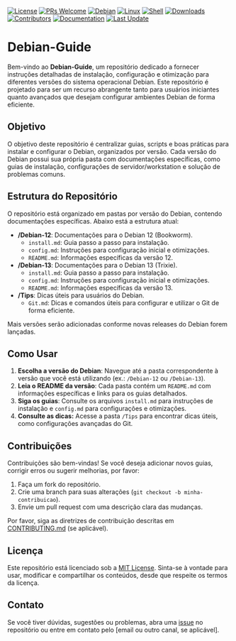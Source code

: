 [![License](https://img.shields.io/github/license/jrfernandodasilva/debian-12.svg)](LICENSE)
[![PRs Welcome](https://img.shields.io/badge/PRs-welcome-brightgreen.svg?style=flat-square)](http://makeapullrequest.com)
[![Debian](https://img.shields.io/badge/Debian-A81D33?style=flat&logo=debian&logoColor=white)](https://www.debian.org/)
[![Linux](https://img.shields.io/badge/Linux-FCC624?style=flat&logo=linux&logoColor=white)](https://www.linux.org/)
[![Shell](https://img.shields.io/badge/Shell-5391FE?style=flat&logo=gnu-bash&logoColor=white)](https://www.gnu.org/software/bash/)
[![Downloads](https://img.shields.io/github/downloads/jrfernandodasilva/golang-roadmap/total.svg?v1)](https://github.com/jrfernandodasilva/golang-roadmap/releases)
[![Contributors](https://img.shields.io/github/contributors/jrfernandodasilva/debian-12.svg)](https://github.com/jrfernandodasilva/debian-12/graphs/contributors)
[![Documentation](https://img.shields.io/badge/docs-latest-blue.svg)](https://github.com/jrfernandodasilva/debian-12/wiki)
[![Last Update](https://img.shields.io/github/last-commit/jrfernandodasilva/debian-12.svg)](https://github.com/jrfernandodasilva/debian-12/commits/main)

# Debian-Guide

Bem-vindo ao **Debian-Guide**, um repositório dedicado a fornecer instruções detalhadas de instalação, configuração e otimização para diferentes versões do sistema operacional Debian. Este repositório é projetado para ser um recurso abrangente tanto para usuários iniciantes quanto avançados que desejam configurar ambientes Debian de forma eficiente.

## Objetivo

O objetivo deste repositório é centralizar guias, scripts e boas práticas para instalar e configurar o Debian, organizados por versão. Cada versão do Debian possui sua própria pasta com documentações específicas, como guias de instalação, configurações de servidor/workstation e solução de problemas comuns.

## Estrutura do Repositório

O repositório está organizado em pastas por versão do Debian, contendo documentações específicas. Abaixo está a estrutura atual:

- **/Debian-12**: Documentações para o Debian 12 (Bookworm).
  - `install.md`: Guia passo a passo para instalação.
  - `config.md`: Instruções para configuração inicial e otimizações.
  - `README.md`: Informações específicas da versão 12.
- **/Debian-13**: Documentações para o Debian 13 (Trixie).
  - `install.md`: Guia passo a passo para instalação.
  - `config.md`: Instruções para configuração inicial e otimizações.
  - `README.md`: Informações específicas da versão 13.
- **/Tips**: Dicas úteis para usuários do Debian.
  - `Git.md`: Dicas e comandos úteis para configurar e utilizar o Git de forma eficiente.

Mais versões serão adicionadas conforme novas releases do Debian forem lançadas.

## Como Usar

1. **Escolha a versão do Debian**: Navegue até a pasta correspondente à versão que você está utilizando (ex.: `/Debian-12` ou `/Debian-13`).
2. **Leia o README da versão**: Cada pasta contém um `README.md` com informações específicas e links para os guias detalhados.
3. **Siga os guias**: Consulte os arquivos `install.md` para instruções de instalação e `config.md` para configurações e otimizações.
4. **Consulte as dicas:** Acesse a pasta `/Tips` para encontrar dicas úteis, como configurações avançadas do Git.

## Contribuições

Contribuições são bem-vindas! Se você deseja adicionar novos guias, corrigir erros ou sugerir melhorias, por favor:

1. Faça um fork do repositório.
2. Crie uma branch para suas alterações (`git checkout -b minha-contribuicao`).
3. Envie um pull request com uma descrição clara das mudanças.

Por favor, siga as diretrizes de contribuição descritas em [CONTRIBUTING.md](CONTRIBUTING.md) (se aplicável).

## Licença

Este repositório está licenciado sob a [MIT License](LICENSE). Sinta-se à vontade para usar, modificar e compartilhar os conteúdos, desde que respeite os termos da licença.

## Contato

Se você tiver dúvidas, sugestões ou problemas, abra uma [issue](https://github.com/seu-usuario/Debian-Guide/issues) no repositório ou entre em contato pelo [email ou outro canal, se aplicável].